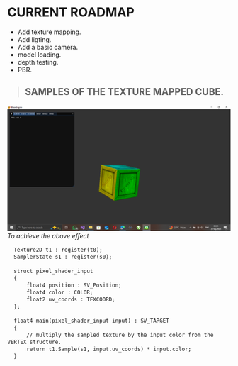 # CURRENT ROADMAP 
- Add texture mapping.
- Add ligting.
- Add a basic camera.
- model loading.
- depth testing.
- PBR.
  
> ## SAMPLES OF THE TEXTURE MAPPED CUBE.
![texture mapped cube](assets/texture-mp-1.png)
_To achieve the above effect_
```
  Texture2D t1 : register(t0);
  SamplerState s1 : register(s0);
  
  struct pixel_shader_input
  {
      float4 position : SV_Position;
      float4 color : COLOR;
      float2 uv_coords : TEXCOORD;
  };
  
  float4 main(pixel_shader_input input) : SV_TARGET
  {
      // multiply the sampled texture by the input color from the VERTEX structure.
      return t1.Sample(s1, input.uv_coords) * input.color;
  }
```
